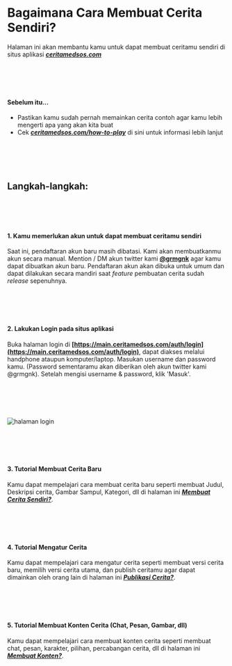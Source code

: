 # Bagaimana Cara Membuat Cerita Sendiri?
Halaman ini akan membantu kamu untuk dapat membuat ceritamu sendiri di situs aplikasi ***[ceritamedsos.com](https://ceritamedsos.com)***

# &nbsp;
#### Sebelum itu...
- Pastikan kamu sudah pernah memainkan cerita contoh agar kamu lebih mengerti apa yang akan kita buat
- Cek ***[ceritamedsos.com/how-to-play](./how-to-play)*** di sini untuk informasi lebih lanjut

# &nbsp;
## Langkah-langkah:
# &nbsp;
#### 1. Kamu memerlukan akun untuk dapat membuat ceritamu sendiri
Saat ini, pendaftaran akun baru masih dibatasi. Kami akan membuatkanmu akun secara manual. Mention / DM akun twitter kami **[@grmgnk](https://twitter.com/grmgnk)** agar kamu dapat dibuatkan akun baru.
Pendaftaran akun akan dibuka untuk umum dan dapat dilakukan secara mandiri saat *feature* pembuatan cerita sudah *release* sepenuhnya.

# &nbsp;
#### 2. Lakukan Login pada situs aplikasi
Buka halaman login di **[https://main.ceritamedsos.com/auth/login](https://main.ceritamedsos.com/auth/login)**, dapat diakses melalui handphone ataupun komputer/laptop. Masukan username dan password kamu. (Password sementaramu akan diberikan oleh akun twitter kami @grmgnk). Setelah mengisi username & password, klik 'Masuk'.
# &nbsp;
![halaman login](./img/how-to/login-page.png)


# &nbsp;
#### 3. Tutorial Membuat Cerita Baru
Kamu dapat mempelajari cara membuat cerita baru seperti membuat Judul, Deskripsi cerita, Gambar Sampul, Kategori, dll di halaman ini ***[Membuat Cerita Sendiri?](./how-to-edit-story)***.

# &nbsp;
#### 4. Tutorial Mengatur Cerita
Kamu dapat mempelajari cara mengatur cerita seperti membuat versi cerita baru, memilih versi cerita utama, dan publish ceritamu agar dapat dimainkan oleh orang lain di halaman ini ***[Publikasi Cerita?](./how-to-manage-version)***.

# &nbsp;
#### 5. Tutorial Membuat Konten Cerita (Chat, Pesan, Gambar, dll)
Kamu dapat mempelajari cara membuat konten cerita seperti membuat chat, pesan, karakter, pilihan, percabangan cerita, dll di halaman ini ***[Membuat Konten?](./how-to-edit-version)***.





